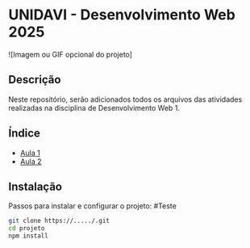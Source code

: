 # UNIDAVI - Desenvolvimento Web 2025

![Imagem ou GIF opcional do projeto]

## Descrição
Neste repositório, serão adicionados todos os arquivos das atividades realizadas na disciplina de Desenvolvimento Web 1.

## Índice

- [Aula 1](Aula%2001/)
- [Aula 2](Aula%2002/)

## Instalação
Passos para instalar e configurar o projeto:
#Teste

```Bash
git clone https://...../.git
cd projeto
npm install
